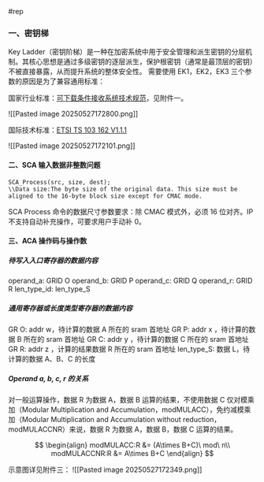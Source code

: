 #rep 
### 一、密钥梯

Key Ladder（密钥阶梯）是一种在加密系统中用于安全管理和派生密钥的分层机制。其核心思想是通过多级密钥的逐层派生，保护根密钥（通常是最顶层的密钥）不被直接暴露，从而提升系统的整体安全性。
需要使用 EK1，EK2，EK3 三个参数的原因是为了兼容通用标准：

国家行业标准：[可下载条件接收系统技术规范](https://www.nrta.gov.cn/module/download/downfile.jsp?spm=chekydwncf.0.0.1.HYsXqs&classid=0&showname=GYT%20255-2024%E3%80%8A%E5%8F%AF%E4%B8%8B%E8%BD%BD%E6%9D%A1%E4%BB%B6%E6%8E%A5%E6%94%B6%E7%B3%BB%E7%BB%9F%E6%8A%80%E6%9C%AF%E8%A7%84%E8%8C%83%E3%80%8B.pdf&filename=114fb5fe3d2b4c748e86b5e4630056cc.pdf)，见附件一。

![[Pasted image 20250527172800.png]]

国际技术标准：[ETSI TS 103 162 V1.1.1](https://www.etsi.org/deliver/etsi_ts/103100_103199/103162/01.01.01_60/ts_103162v010101p.pdf)

![[Pasted image 20250527172101.png]]

#### 二、SCA 输入数据非整数问题

```
SCA_Process(src, size, dest);
\\Data size:The byte size of the original data. This size must be aligned to the 16-byte block size except for CMAC mode.
```

SCA Process 命令的数据尺寸参数要求：除 CMAC 模式外，必须 16 位对齐。IP 不支持自动补充操作，可要求用户手动补 0。

#### 三、ACA 操作码与操作数

##### 待写入入口寄存器的数据内容

operand_a: GRID O
operand_b: GRID P
operand_c: GRID Q
operand_r: GRID R
len_type_id: len_type_S

##### 通用寄存器或长度类型寄存器的数据内容

GR O: addr w，待计算的数据 A 所在的 sram 首地址
GR P: addr x ，待计算的数据 B 所在的 sram 首地址
GR C: addr y ，待计算的数据 C 所在的 sram 首地址
GR R: addr z ，计算的结果数据 R 所在的 sram 首地址
len_type_S: 数据 L，待计算的数据 A、B、C 的长度

##### Operand a, b, c, r 的关系

对一般运算操作，数据 R 为数据 A，数据 B 运算的结果，不使用数据 C
仅对模乘加（Modular Multiplication and Accumulation，modMULACC），免约减模乘加（Modular Multiplication and Accumulation without reduction，modMULACCNR）来说，数据 R 为数据 A，数据 B，数据 C 运算的结果。

$$
\begin{align}
modMULACC:R  &= (A\times B+C)\ mod\ n\\
modMULACCNR:R  &= A\times B+C
\end{align}
$$

示意图详见附件三：
![[Pasted image 20250527172349.png]]

